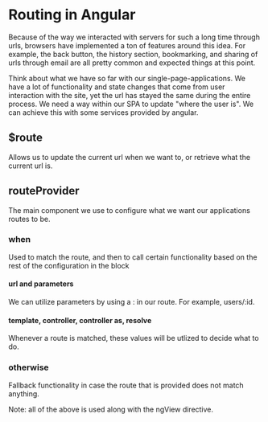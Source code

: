Routing in Angular
====

Because of the way we interacted with servers for such a long time through urls,
browsers have implemented a ton of features around this idea. For example, the
back button, the history section, bookmarking, and sharing of urls through
email are all pretty common and expected things at this point.

Think about what we have so far with our single-page-applications. We have a lot
of functionality and state changes that come from user interaction with the
site, yet the url has stayed the same during the entire process. We need a way
within our SPA to update "where the user is". We can achieve this with some
services provided by angular.

## $route

Allows us to update the current url when we want to, or retrieve what the
current url is.

## routeProvider

The main component we use to configure what we want our applications routes to
be.

### when

Used to match the route, and then to call certain functionality based on the
rest of the configuration in the block

#### url and parameters

We can utilize parameters by using a : in our route. For example, users/:id.

#### template, controller, controller as, resolve

Whenever a route is matched, these values will be utlized to decide what to do.

### otherwise

Fallback functionality in case the route that is provided does not match
anything.

Note: all of the above is used along with the ngView directive.


